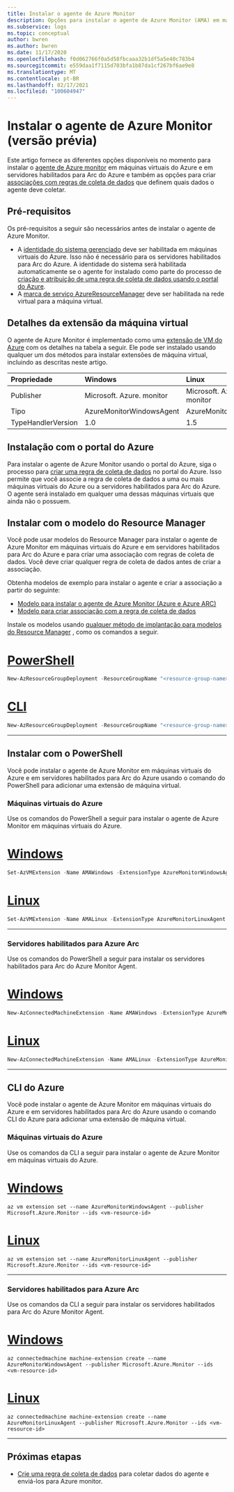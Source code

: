 ```yaml
---
title: Instalar o agente de Azure Monitor
description: Opções para instalar o agente de Azure Monitor (AMA) em máquinas virtuais do Azure e servidores habilitados para Arc do Azure.
ms.subservice: logs
ms.topic: conceptual
author: bwren
ms.author: bwren
ms.date: 11/17/2020
ms.openlocfilehash: f0d062766f0a5d58fbcaaa32b1df5a5e40c783b4
ms.sourcegitcommit: e559daa1f7115d703bfa1b87da1cf267bf6ae9e8
ms.translationtype: MT
ms.contentlocale: pt-BR
ms.lasthandoff: 02/17/2021
ms.locfileid: "100604947"
---
```

# <a name="install-the-azure-monitor-agent-preview"></a>Instalar o agente de Azure Monitor (versão prévia)
Este artigo fornece as diferentes opções disponíveis no momento para instalar o [agente de Azure monitor](azure-monitor-agent-overview.md) em máquinas virtuais do Azure e em servidores habilitados para Arc do Azure e também as opções para criar [associações com regras de coleta de dados](data-collection-rule-azure-monitor-agent.md) que definem quais dados o agente deve coletar.

## <a name="prerequisites"></a>Pré-requisitos
Os pré-requisitos a seguir são necessários antes de instalar o agente de Azure Monitor.

- A [identidade do sistema gerenciado](../../active-directory/managed-identities-azure-resources/qs-configure-portal-windows-vm.md) deve ser habilitada em máquinas virtuais do Azure. Isso não é necessário para os servidores habilitados para Arc do Azure. A identidade do sistema será habilitada automaticamente se o agente for instalado como parte do processo de [criação e atribuição de uma regra de coleta de dados usando o portal do Azure](#install-with-azure-portal).
- A [marca de serviço AzureResourceManager](../../virtual-network/service-tags-overview.md) deve ser habilitada na rede virtual para a máquina virtual.

## <a name="virtual-machine-extension-details"></a>Detalhes da extensão da máquina virtual
O agente de Azure Monitor é implementado como uma [extensão de VM do Azure](../../virtual-machines/extensions/overview.md) com os detalhes na tabela a seguir. Ele pode ser instalado usando qualquer um dos métodos para instalar extensões de máquina virtual, incluindo as descritas neste artigo.

| Propriedade | Windows | Linux |
|:---|:---|:---|
| Publisher | Microsoft. Azure. monitor  | Microsoft. Azure. monitor |
| Tipo      | AzureMonitorWindowsAgent | AzureMonitorLinuxAgent  |
| TypeHandlerVersion  | 1.0 | 1.5 |


## <a name="install-with-azure-portal"></a>Instalação com o portal do Azure
Para instalar o agente de Azure Monitor usando o portal do Azure, siga o processo para [criar uma regra de coleta de dados](data-collection-rule-azure-monitor-agent.md#create-rule-and-association-in-azure-portal) no portal do Azure. Isso permite que você associe a regra de coleta de dados a uma ou mais máquinas virtuais do Azure ou a servidores habilitados para Arc do Azure. O agente será instalado em qualquer uma dessas máquinas virtuais que ainda não o possuem.


## <a name="install-with-resource-manager-template"></a>Instalar com o modelo do Resource Manager
Você pode usar modelos do Resource Manager para instalar o agente de Azure Monitor em máquinas virtuais do Azure e em servidores habilitados para Arc do Azure e para criar uma associação com regras de coleta de dados. Você deve criar qualquer regra de coleta de dados antes de criar a associação.

Obtenha modelos de exemplo para instalar o agente e criar a associação a partir do seguinte: 

- [Modelo para instalar o agente de Azure Monitor (Azure e Azure ARC)](../agents/resource-manager-agent.md#azure-monitor-agent-preview) 
- [Modelo para criar associação com a regra de coleta de dados](../samples/resource-manager-data-collection-rules.md)

Instale os modelos usando [qualquer método de implantação para modelos do Resource Manager](../../azure-resource-manager/templates/deploy-powershell.md) , como os comandos a seguir.

# <a name="powershell"></a>[PowerShell](#tab/ARMAgentPowerShell)
```powershell
New-AzResourceGroupDeployment -ResourceGroupName "<resource-group-name>" -TemplateFile "<template-filename.json>" -TemplateParameterFile "<parameter-filename.json>"
```
# <a name="cli"></a>[CLI](#tab/ARMAgentCLI)
```powershell
New-AzResourceGroupDeployment -ResourceGroupName "<resource-group-name>" -TemplateFile "<template-filename.json>" -TemplateParameterFile "<parameter-filename.json>"
```
---

## <a name="install-with-powershell"></a>Instalar com o PowerShell
Você pode instalar o agente de Azure Monitor em máquinas virtuais do Azure e em servidores habilitados para Arc do Azure usando o comando do PowerShell para adicionar uma extensão de máquina virtual. 

### <a name="azure-virtual-machines"></a>Máquinas virtuais do Azure
Use os comandos do PowerShell a seguir para instalar o agente de Azure Monitor em máquinas virtuais do Azure.
# <a name="windows"></a>[Windows](#tab/PowerShellWindows)
```powershell
Set-AzVMExtension -Name AMAWindows -ExtensionType AzureMonitorWindowsAgent -Publisher Microsoft.Azure.Monitor -ResourceGroupName <resource-group-name> -VMName <virtual-machine-name> -Location <location>
```
# <a name="linux"></a>[Linux](#tab/PowerShellLinux)
```powershell
Set-AzVMExtension -Name AMALinux -ExtensionType AzureMonitorLinuxAgent -Publisher Microsoft.Azure.Monitor -ResourceGroupName <resource-group-name> -VMName <virtual-machine-name> -Location <location>
```
---

### <a name="azure-arc-enabled-servers"></a>Servidores habilitados para Azure Arc
Use os comandos do PowerShell a seguir para instalar os servidores habilitados para Arc do Azure Monitor Agent.
# <a name="windows"></a>[Windows](#tab/PowerShellWindowsArc)
```powershell
New-AzConnectedMachineExtension -Name AMAWindows -ExtensionType AzureMonitorWindowsAgent -Publisher Microsoft.Azure.Monitor -ResourceGroupName <resource-group-name> -MachineName <virtual-machine-name> -Location <location>
```
# <a name="linux"></a>[Linux](#tab/PowerShellLinuxArc)
```powershell
New-AzConnectedMachineExtension -Name AMALinux -ExtensionType AzureMonitorLinuxAgent -Publisher Microsoft.Azure.Monitor -ResourceGroupName <resource-group-name> -MachineName <virtual-machine-name> -Location <location>
```
---
## <a name="azure-cli"></a>CLI do Azure
Você pode instalar o agente de Azure Monitor em máquinas virtuais do Azure e em servidores habilitados para Arc do Azure usando o comando CLI do Azure para adicionar uma extensão de máquina virtual. 

### <a name="azure-virtual-machines"></a>Máquinas virtuais do Azure
Use os comandos da CLI a seguir para instalar o agente de Azure Monitor em máquinas virtuais do Azure.
# <a name="windows"></a>[Windows](#tab/CLIWindows)
```azurecli
az vm extension set --name AzureMonitorWindowsAgent --publisher Microsoft.Azure.Monitor --ids <vm-resource-id>
```
# <a name="linux"></a>[Linux](#tab/CLILinux)
```azurecli
az vm extension set --name AzureMonitorLinuxAgent --publisher Microsoft.Azure.Monitor --ids <vm-resource-id>
```
---
### <a name="azure-arc-enabled-servers"></a>Servidores habilitados para Azure Arc
Use os comandos da CLI a seguir para instalar os servidores habilitados para Arc do Azure Monitor Agent.

# <a name="windows"></a>[Windows](#tab/CLIWindowsArc)
```azurecli
az connectedmachine machine-extension create --name AzureMonitorWindowsAgent --publisher Microsoft.Azure.Monitor --ids <vm-resource-id>
```
# <a name="linux"></a>[Linux](#tab/CLILinuxArc)
```azurecli
az connectedmachine machine-extension create --name AzureMonitorLinuxAgent --publisher Microsoft.Azure.Monitor --ids <vm-resource-id>
```
---


## <a name="next-steps"></a>Próximas etapas

- [Crie uma regra de coleta de dados](data-collection-rule-azure-monitor-agent.md) para coletar dados do agente e enviá-los para Azure monitor.
